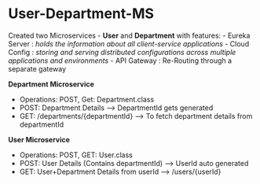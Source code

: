 # User-Department-MS

Created two Microservices - **User** and **Department**
with features:
              - Eureka Server : _holds the information about all client-service applications_
              - Cloud Config : _storing and serving distributed configurations across multiple applications and environments_
              - API Gateway : Re-Routing through a separate gateway
              

**Department Microservice**
  - Operations: POST, Get: Department.class 
  - POST: Department Details --> DepartmentId gets generated
  - GET: /departments/{departmentId} --> To fetch department details from departmentId

**User Microservice**
  - Operations: POST, GET: User.class
  - POST: User Details (Contains departmentId) --> UserId auto generated
  - GET: User+Department Details from userId --> /users/{userId}
